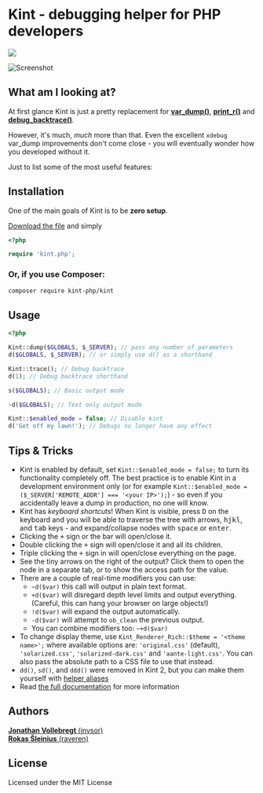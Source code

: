 # Kint - debugging helper for PHP developers

[![](https://travis-ci.org/kint-php/kint.svg?branch=master)](https://travis-ci.org/kint-php/kint)

![Screenshot](https://kint-php.github.io/kint/images/intro.png)

## What am I looking at?

At first glance Kint is just a pretty replacement for **[var_dump()](http://php.net/manual/en/function.var-dump.php)**, **[print_r()](http://php.net/manual/en/function.print-r.php)** and **[debug_backtrace()](http://php.net/manual/en/function.debug-backtrace.php)**.

However, it's much, *much* more than that. Even the excellent `xdebug` var_dump improvements don't come close - you will eventually wonder how you developed without it. 

Just to list some of the most useful features:

## Installation

One of the main goals of Kint is to be **zero setup**.

[Download the file](https://raw.githubusercontent.com/kint-php/kint/master/build/kint.php) and simply
```php
<?php

require 'kint.php';
```

### Or, if you use Composer:

```bash
composer require kint-php/kint
```

## Usage

```php
<?php

Kint::dump($GLOBALS, $_SERVER); // pass any number of parameters
d($GLOBALS, $_SERVER); // or simply use d() as a shorthand

Kint::trace(); // Debug backtrace
d(1); // Debug backtrace shorthand

s($GLOBALS); // Basic output mode

~d($GLOBALS); // Text only output mode

Kint::$enabled_mode = false; // Disable kint
d('Get off my lawn!'); // Debugs no longer have any effect
```

## Tips & Tricks

* Kint is enabled by default, set `Kint::$enabled_mode = false;` to turn its functionality completely off. The best practice is to enable Kint in a development environment only (or for example `Kint::$enabled_mode = ($_SERVER['REMOTE_ADDR'] === '<your IP>');`) - so even if you accidentally leave a dump in production, no one will know.
* Kint has *keyboard shortcuts*! When Kint is visible, press <kbd>D</kbd> on the keyboard and you will be able to traverse the tree with arrows, <kbd>h</kbd><kbd>j</kbd><kbd>k</kbd><kbd>l</kbd>, and <kbd>tab</kbd> keys - and expand/collapse nodes with <kbd>space</kbd> or <kbd>enter</kbd>.
* Clicking the <kbd>+</kbd> sign or the bar will open/close it.
* Double clicking the <kbd>+</kbd> sign will open/close it and all its children.
* Triple clicking the <kbd>+</kbd> sign in will open/close everything on the page.
* See the tiny arrows on the right of the output? Click them to open the node in a separate tab, or to show the access path for the value.
* There are a couple of real-time modifiers you can use:
  * `~d($var)` this call will output in plain text format.
  * `+d($var)` will disregard depth level limits and output everything. (Careful, this can hang your browser on large objects!)
  * `!d($var)` will expand the output automatically.
  * `-d($var)` will attempt to `ob_clean` the previous output.
  * You can combine modifiers too: `~+d($var)`
* To change display theme, use `Kint_Renderer_Rich::$theme = '<theme name>';` where available options are: `'original.css'` (default), `'solarized.css'`, `'solarized-dark.css'` and `'aante-light.css'`. You can also pass the absolute path to a CSS file to use that instead.
* `dd()`, `sd()`, and `ddd()` were removed in Kint 2, but you can make them yourself with [helper aliases](https://kint-php.github.io/kint/advanced/#helperfuncs)
* Read [the full documentation](https://kint-php.github.io/kint/) for more information

## Authors

[**Jonathan Vollebregt** (jnvsor)](https://github.com/jnvsor)  
[**Rokas Šleinius** (raveren)](https://github.com/raveren)

## License

Licensed under the MIT License
